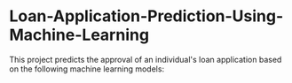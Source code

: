 # Loan-Application-Prediction-Using-Machine-Learning
This project predicts the approval of an individual's loan application based on the following machine learning models:
